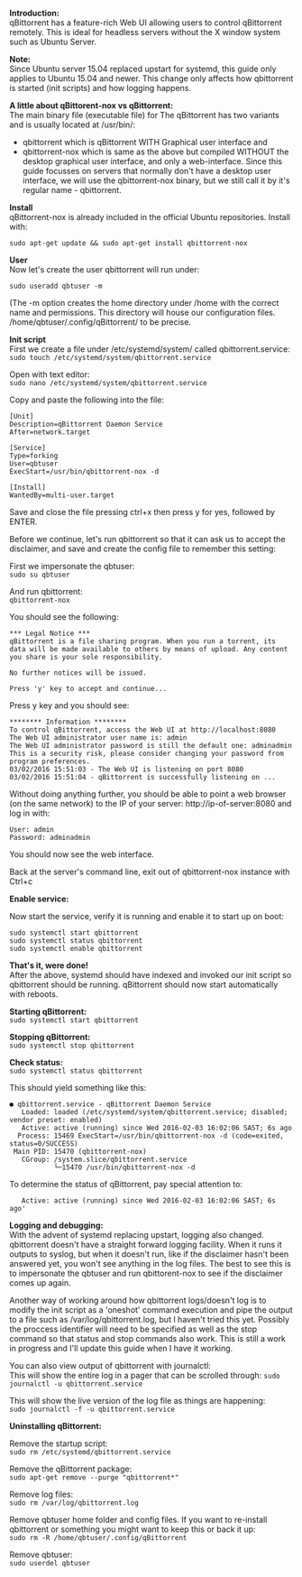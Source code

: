 **Introduction:**  
qBittorrent has a feature-rich Web UI allowing users to control qBittorrent remotely. This is ideal for headless servers without the X window system such as Ubuntu Server.

**Note:**    
Since Ubuntu server 15.04 replaced upstart for systemd, this guide only applies to Ubuntu 15.04 and newer. This change only affects how qbittorrent is started (init scripts) and how logging happens.

**A little about qBittorent-nox vs qBittorrent:**  
The main binary file (executable file) for The qBittorrent has two variants and is usually located at /usr/bin/:
* qbittorrent which is qBittorrent WITH Graphical user interface and 
* qbittorrent-nox which is same as the above but compiled WITHOUT the desktop graphical user interface, and only a web-interface.
Since this guide focusses on servers that normally don't have a desktop user interface, we will use the qbittorrent-nox binary, but we still call it by it's regular name - qbittorrent.

**Install**  
qBittorrent-nox is already included in the official Ubuntu repositories. Install with:

`sudo apt-get update && sudo apt-get install qbittorrent-nox`

**User**  
Now let's create the user qbittorrent will run under:

`sudo useradd qbtuser -m`

(The -m option creates the home directory under /home with the correct name and permissions. This directory will house our configuration files. /home/qbtuser/.config/qBittorrent/ to be precise.

**Init script**  
First we create a file under /etc/systemd/system/ called qbittorrent.service:  
`sudo touch /etc/systemd/system/qbittorrent.service`

Open with text editor:  
`sudo nano /etc/systemd/system/qbittorrent.service`

Copy and paste the following into the file:  

    [Unit]
    Description=qBittorrent Daemon Service
    After=network.target

    [Service]
    Type=forking
    User=qbtuser
    ExecStart=/usr/bin/qbittorrent-nox -d

    [Install]
    WantedBy=multi-user.target

Save and close the file pressing ctrl+x then press y for yes, followed by ENTER.

Before we continue, let's run qbittorrent so that it can ask us to accept the disclaimer, and save and create the config file to remember this setting:  

First we impersonate the qbtuser:  
`sudo su qbtuser`  

And run qbittorrent:  
`qbittorrent-nox`  

You should see the following:  

    *** Legal Notice ***
    qBittorrent is a file sharing program. When you run a torrent, its data will be made available to others by means of upload. Any content you share is your sole responsibility.
    
    No further notices will be issued.
    
    Press 'y' key to accept and continue...


Press y key and you should see:

    ******** Information ********
    To control qBittorrent, access the Web UI at http://localhost:8080
    The Web UI administrator user name is: admin
    The Web UI administrator password is still the default one: adminadmin
    This is a security risk, please consider changing your password from program preferences.
    03/02/2016 15:51:03 - The Web UI is listening on port 8080
    03/02/2016 15:51:04 - qBittorrent is successfully listening on ...

Without doing anything further, you should be able to point a web browser (on the same network) to the IP of your server: http://ip-of-server:8080 and log in with:  

    User: admin
    Password: adminadmin

You should now see the web interface.

Back at the server's command line, exit out of qbittorrent-nox instance with Ctrl+c

**Enable service:**

Now start the service, verify it is running and enable it to start up on boot:

    sudo systemctl start qbittorrent
    sudo systemctl status qbittorrent
    sudo systemctl enable qbittorrent

**That's it, were done!**  
After the above, systemd should have indexed and invoked our init script so qbittorrent should be running. qBittorrent should now start automatically with reboots.


**Starting qBittorrent:**  
`sudo systemctl start qbittorrent`

**Stopping qBittorrent:**  
`sudo systemctl stop qbittorrent`

**Check status:**  
`sudo systemctl status qbittorrent`

This should yield something like this:  

    ● qbittorrent.service - qBittorrent Daemon Service
       Loaded: loaded (/etc/systemd/system/qbittorrent.service; disabled; vendor preset: enabled)
       Active: active (running) since Wed 2016-02-03 16:02:06 SAST; 6s ago
      Process: 15469 ExecStart=/usr/bin/qbittorrent-nox -d (code=exited, status=0/SUCCESS)
     Main PID: 15470 (qbittorrent-nox)
       CGroup: /system.slice/qbittorrent.service
               └─15470 /usr/bin/qbittorrent-nox -d

To determine the status of qBittorrent, pay special attention to:  

       Active: active (running) since Wed 2016-02-03 16:02:06 SAST; 6s ago'



**Logging and debugging:**  
With the advent of systemd replacing upstart, logging also changed. qbittorrent doesn't have a straight forward logging facility. When it runs it outputs to syslog, but when it doesn't run, like if the disclaimer hasn't been answered yet, you won't see anything in the log files. The best to see this is to impersonate the qbtuser and run qbittorent-nox to see if the disclaimer comes up again.

Another way of working around how qbittorrent logs/doesn't log is to modify the init script as a 'oneshot' command execution and pipe the output to a file such as /var/log/qbittorrent.log, but I haven't tried this yet. Possibly the proccess identifier will need to be specified as well as the stop command so that status and stop commands also work. This is still a work in progress and I'll update this guide when I have it working.

You can also view output of qbittorrent with journalctl:  
This will show the entire log in a pager that can be scrolled through:
`sudo journalctl -u qbittorrent.service`

This will show the live version of the log file as things are happening:  
`sudo journalctl -f -u qbittorrent.service`



**Uninstalling qBittorrent:**  

Remove the startup script:  
`sudo rm /etc/systemd/qbittorrent.service`

Remove the qBittorrent package:  
`sudo apt-get remove --purge "qbittorrent*"`

Remove log files:  
`sudo rm /var/log/qbittorrent.log`

Remove qbtuser home folder and config files. If you want to re-install qbittorrent or something you might want to keep this or back it up:  
`sudo rm -R /home/qbtuser/.config/qBittorrent`

Remove qbtuser:  
`sudo userdel qbtuser`